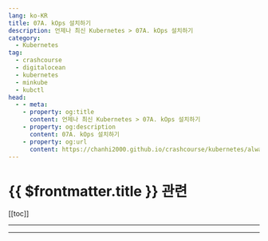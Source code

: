 ```yaml
---
lang: ko-KR
title: 07A. kOps 설치하기
description: 언제나 최신 Kubernetes > 07A. kOps 설치하기
category:
  - Kubernetes
tag:
  - crashcourse
  - digitalocean
  - kubernetes
  - minkube
  - kubctl
head:
  - - meta:
    - property: og:title
      content: 언제나 최신 Kubernetes > 07A. kOps 설치하기
    - property: og:description
      content: 07A. kOps 설치하기
    - property: og:url
      content: https://chanhi2000.github.io/crashcourse/kubernetes/always-up-to-date-kubernetes/07A.html
---
```


# {{ $frontmatter.title }} 관련

[[toc]]

---

---

<TagLinks />